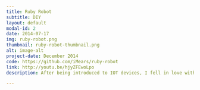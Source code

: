```yaml
---
title: Ruby Robot
subtitle: DIY
layout: default
modal-id: 2
date: 2014-07-17
img: ruby-robot.png
thumbnail: ruby-robot-thumbnail.png
alt: image-alt
project-date: December 2014
code: https://github.com/iMears/ruby-robot
link: http://youtu.be/hjyZFEwoLpo
description: After being introduced to IOT devices, I fell in love with them.  I played with an Arduino for bit, then bought a Raspberry Pi. I also had a Parallax Boe-Bot which was fun to use, but limited. I came up with an idea to put all the pieces that I had been playing with together, making the Boe-Bot remote controlled through SSH. I did this by attaching a Raspberry Pi to the bottom of the Boe-Bot. I then connect the Pi to the Arduino, which controlled the Boe-Bot using a program that I wrote in Ruby.

---
```

